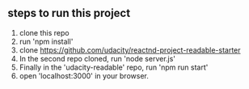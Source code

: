 ## steps to run this project
1. clone this repo
2. run 'npm install'
3. clone https://github.com/udacity/reactnd-project-readable-starter
4. In the second repo cloned, run 'node server.js'
5. Finally in the 'udacity-readable' repo, run 'npm run start'
6. open 'localhost:3000' in your browser.
